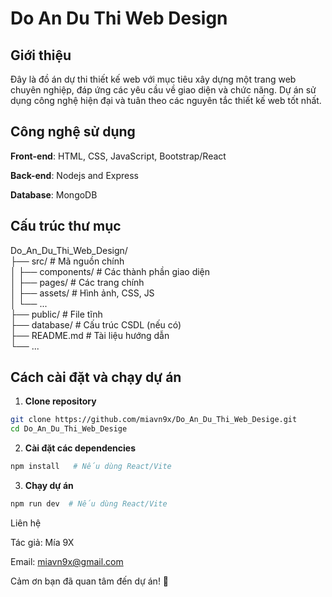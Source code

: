 # Do An Du Thi Web Design

## Giới thiệu

Đây là đồ án dự thi thiết kế web với mục tiêu xây dựng một trang web chuyên nghiệp, đáp ứng các yêu cầu về giao diện và chức năng. Dự án sử dụng công nghệ hiện đại và tuân theo các nguyên tắc thiết kế web tốt nhất.

## Công nghệ sử dụng

**Front-end**: HTML, CSS, JavaScript, Bootstrap/React

**Back-end**: Nodejs and Express

**Database**: MongoDB

## Cấu trúc thư mục

Do_An_Du_Thi_Web_Design/ <br>
├── src/ # Mã nguồn chính <br>
│ ├── components/ # Các thành phần giao diện <br>
│ ├── pages/ # Các trang chính <br>
│ ├── assets/ # Hình ảnh, CSS, JS <br>
│ └── ... <br>
├── public/ # File tĩnh <br>
├── database/ # Cấu trúc CSDL (nếu có) <br>
├── README.md # Tài liệu hướng dẫn <br>
└── ... <br>

## Cách cài đặt và chạy dự án

1. **Clone repository**

```bash
git clone https://github.com/miavn9x/Do_An_Du_Thi_Web_Desige.git
cd Do_An_Du_Thi_Web_Desige
```

2. **Cài đặt các dependencies**

```bash
npm install   # Nếu dùng React/Vite

```

3. **Chạy dự án**

```bash
npm run dev  # Nếu dùng React/Vite

```

Liên hệ

Tác giả: Mía 9X

Email: miavn9x@gmail.com

Cảm ơn bạn đã quan tâm đến dự án! 🚀
